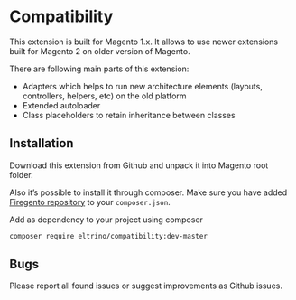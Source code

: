 # Compatibility

This extension is built for Magento 1.x. It allows to use newer extensions built for Magento 2 on older version of Magento.

There are following main parts of this extension:
- Adapters which helps to run new architecture elements (layouts, controllers, helpers, etc) on the old platform
- Extended autoloader
- Class placeholders to retain inheritance between classes

## Installation

Download this extension from Github and unpack it into Magento root folder.

Also it’s possible to install it through composer. Make sure you have added [Firegento  repository](http://packages.firegento.com/) to your `composer.json`.

Add as dependency to your project using composer

```bash
composer require eltrino/compatibility:dev-master
```

## Bugs

Please report all found issues or suggest improvements as Github issues.